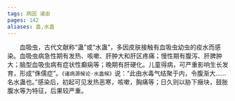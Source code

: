 ```yaml
---
tags: 病因 诸虫
pages: 142
aliases: 蛊,水蛊
---
```

&emsp;&emsp;血吸虫，古代文献称“蛊”或“水蛊”，多因皮肤接触有血吸虫幼虫的疫水而感染。血吸虫病急性期有发热、咳嗽、肝肿大和肝区疼痛；慢性期有腹泻、肝脾肿大；脑型血吸虫病有症状性癫痫等；晚期有肝硬化。儿童得病，可严重影响生长发育，形成“侏儒症”。`《诸病源候论·水蛊候》`说：“此由水毒气结聚于内，令腹渐大……名水蛊也。”感染后，初起可见发热恶寒，咳嗽，胸痛等；日久则以胁下癥块，鼓胀腹水等为特征，后果较严重。